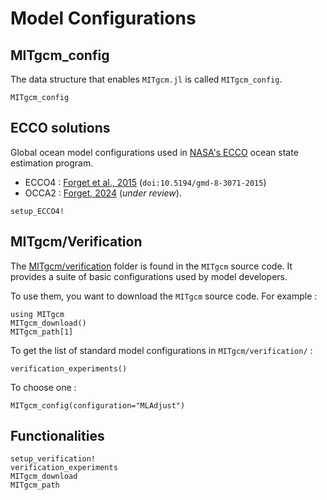 # Model Configurations

## MITgcm_config

The data structure that enables `MITgcm.jl` is called `MITgcm_config`.

```@docs
MITgcm_config
```

## ECCO solutions

Global ocean model configurations used in [NASA's ECCO](https://ecco-group.org) ocean state estimation program.
- ECCO4 : [Forget et al., 2015](http://www.geosci-model-dev.net/8/3071/2015/) (`doi:10.5194/gmd-8-3071-2015`)
- OCCA2 : [Forget, 2024](https://doi.org/10.21203/rs.3.rs-3979671/v1) (_under review_).

```@docs
setup_ECCO4!
```

## MITgcm/Verification

The [MITgcm/verification](https://mitgcm.readthedocs.io/en/latest/getting_started/getting_started.html) folder is found in the `MITgcm` source code. It provides a suite of basic configurations used by model developers. 

To use them, you want to download the `MITgcm` source code. For example :

```@example 1
using MITgcm
MITgcm_download()
MITgcm_path[1]
```

To get the list of standard model configurations in `MITgcm/verification/` : 

```@example 1
verification_experiments()
```

To choose one : 

```@example 1
MITgcm_config(configuration="MLAdjust")
```

## Functionalities

```@docs
setup_verification!
verification_experiments
MITgcm_download
MITgcm_path
```
